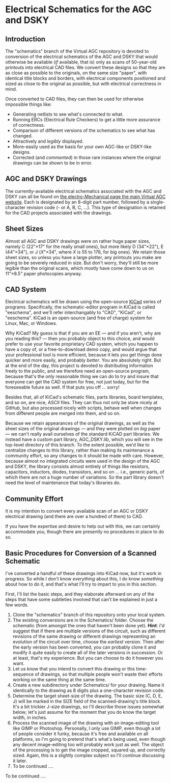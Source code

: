 # Electrical Schematics for the AGC and DSKY

## Introduction

The "schematics" branch of the Virtual AGC repository is devoted to conversion of the electrical schematics of the AGC and DSKY that would otherwise be available (_if_ available, that is) only as scans of 50-year-old printouts into electrical CAD files. We convert these designs so that they are as close as possible to the originals, on the same size "paper", with identical title blocks and borders, with electrical components positioned and sized as close to the original as possible, but with electrical correctness in mind.

Once converted to CAD files, they can then be used for otherwise impossible things like:

- Generating netlists to see what's connected to what.
- Running ERCs (Electrical Rule Checkers) to get a little more assurance of correctness.
- Comparison of different versions of the schematics to see what has changed.
- Attractively and _legibly_ displayed.
- More-easily used as the basis for your own AGC-like or DSKY-like designs.
- Corrected (and _commented_) in those rare instances where the original drawings can be shown to be in error.

## AGC and DSKY Drawings

The currently-available electrical schematics associated with the AGC and DSKY can all be found on [the electro-Mechanical page the main Virtual AGC website](http://www.ibiblio.org/apollo/ElectroMechanical.html).  Each is designated by an 8-digit part number, followed by a single-character revision code (- or A, B, C, ...).  This type of designation is retained for the CAD projects associated with the drawings.

## Sheet Sizes

Almost all AGC and DSKY drawings were on rather huge paper sizes, namely C (22"&times;17" for the really small ones), but more likely D (34"&times;22"), E (44"&times;34"), or J (_X_"&times;34", where _X_ is 55 to 176, for big ones).  We retain those sheet sizes, so unless you have a large plotter, any printouts you make are going to be severely reduced in size.  But don't worry, they'll still be more legible than the original scans, which mostly have come down to us on 11"&times;8.5" paper photocopies anyway.

## CAD System

Electrical schematics will be drawn using the open-source [KiCad](http://kicad-pcb.org/) series of programs.  Specifically, the schematic-editor program in KiCad is called "eeschema", and we'll refer interchangably to "CAD", "KiCad", or "eeschema".  KiCad is an open-source (and free of charge) system for Linux, Mac, or Windows.

Why KiCad?  My guess is that if you are an EE &mdash; and if you aren't, why are you reading this? &mdash; then you probably object to this choice, and would prefer to use your favorite proprietary CAD system, which you happen to have a copy of, or a free-to-download demo copy, and would argue that your professional tool is more efficient, because it lets you get things done quicker and more easily, and probably _better_.  You are absolutely right.  But at the end of the day, this project is devoted to distributing information freely to the public, and we therefore need an open-source program, because that's the only reasonable thing we can do to try and insure that everyone can get the CAD system for free, not just today, but for the foreseeable future as well.  If that puts you off ... sorry!

Besides that, all of KiCad's schematic files, parts libraries, board templates, and so on, are nice, ASCII files.  They can thus not only be store nicely at GitHub, but also processed nicely with scripts, behave well when changes from different people are merged into them, and so on.

Because we retain appearances of the original drawings, as well as the sheet sizes of the original drawings &mdash; and they were plotted on _big_ paper &mdash; we can't really avail ourselves of the standard KiCAD part libraries.  We instead have a _custom_ part library, AGC_DSKY.lib, which you will see in the top-level directory of this branch.  To the extent possible, we'd like to centralize changes to this library, rather than making its maintenance a community effort, so any changes to it should be made with care.  However, because almost no integrated circuits were used in the design of the AGC and DSKY, the library consists almost entirely of things like resistors, capacitors, inductors, diodes, transistors, and so on ... i.e., generic parts, of which there are not a huge number of variations.  So the part library doesn't need the level of maintenance that today's libraries do.

## Community Effort

It is my intention to convert every available scan of an AGC or DSKY electrical drawing (and there are over a hundred of them) to CAD.

If you have the expertise and desire to help out with this, we can certainly accommodate you, though there are presently no procedures in place to do so.

## Basic Procedures for Conversion of a Scanned Schematic

I've converted a handful of these drawings into KiCad now, but it's work in progress.  So while I don't know _everything_ about this, I do know _something_ about how to do it, and that's what I'll try to impart to you in this section.

First, I'll list the basic steps, and they elaborate afterward on any of the steps that have some subtleties involved that can't be explained in just a few words.

1. Clone the "schematics" branch of this repository onto your local system.
2. The existing conversions are in the Schematics/ folder.  Choose the schematic (from amongst the ones that haven't been done yet).  **Hint**: _I'd_ suggest that if there are multiple versions of the circuit, such as different revisions of the same drawing or different drawings representing an evolution of the circuit over time, choose the _earliest_ version.  Then after the early version has been converted, you can probably clone it and modify it quite easily to create all of the later versions in succession.  Or at least, that's my experience.  But you can choose to do it however you want.
3. Let us know that you intend to convert this drawing or this time-sequence of drawings, so that multiple people won't waste their efforts working on the same thing at the same time.
4. Create a new subdirectory under Schematics/ for your drawing.  Name it identically to the drawing as 8 digits plus a one-character revision code.
5. Determine the target sheet-size of the drawing.  The basic size (C, D, E, J) will be marked in the SIZE field of the scanned-drawing's title block.  It's a bit trickier J-size drawings, so I'll describe those issues somewhat below; let's just assume for the moment that you do know the target width, in inches.
6. Process the scanned image of the drawing with an image-editing tool like GIMP or Photoshop.  Personally, I only use GIMP, even though a lot of people consider it funky, because it's free and available on all platforms, so I'm going to pretend that's what's being used, even though any decent image-editing too will probably work just as well.  The object of the processing is to get the image cropped, squared up, and correctly sized.  Again, this is a slightly complex subject so I'll continue discussing it later.
7. To be continued ....

To be continued ....


